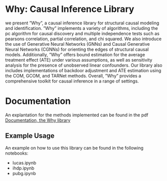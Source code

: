 # Why: Causal Inference Library

we present ”Why”, a causal inference library for structural causal modeling and identification. ”Why” implements a variety of algorithms, including the pc algorithm for causal discovery and multiple independence tests such as pearsons correlation, partial correlation, and chi squared. We also introduce the use of Generative Neural Networks (GNNs) and Causal Generative Neural Networks (CGNNs) for orienting the edges of structural causal models. Additionally, ”Why” offers bound estimation for the average treatment effect (ATE) under various assumptions, as well as sensitivity analysis for the presence of unobserved linear confounders. Our library also includes implementations of backdoor adjustment and ATE estimation using the COM, GCOM, and TARNet methods. Overall, ”Why” provides a comprehensive toolkit for causal inference in a range of settings.

# Documentation
An explantation for the methods implemented can be found in the pdf [Documentation, the Why library](https://github.com/MRSAIL-Mini-Robotics-Software-AI-Lab/Why/blob/main/Documentation%2C%20the%20Why%20library.pdf)
## Example Usage
An example on how to use this library can be found in the following notebooks:
* lucas.ipynb
* ihdp.ipynb
* pubg.ipynb